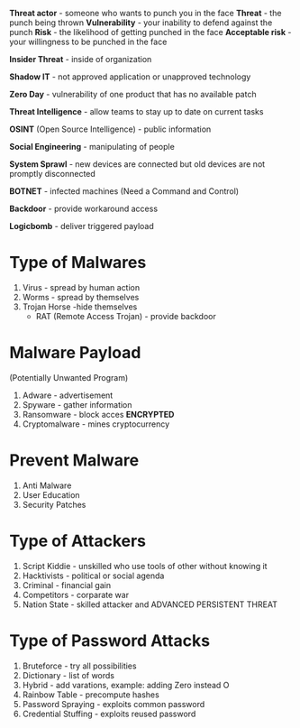 **Threat actor** - someone who wants to punch you in the face
**Threat** - the punch being thrown
**Vulnerability** - your inability to defend against the punch
**Risk** - the likelihood of getting punched in the face
**Acceptable risk** - your willingness to be punched in the face

**Insider Threat** - inside of organization

**Shadow IT** - not approved application or unapproved technology

**Zero Day** - vulnerability of one product that has no available patch

**Threat Intelligence** - allow teams to stay up to date on current tasks

**OSINT** (Open Source Intelligence) - public information

**Social Engineering** - manipulating of people

**System Sprawl** - new devices are connected but old devices are not promptly disconnected

**BOTNET** - infected machines (Need a Command and Control)

**Backdoor** - provide workaround access

**Logicbomb** - deliver triggered payload

# Type of Malwares

1. Virus - spread by human action
2. Worms - spread by themselves
3. Trojan Horse -hide themselves
	*  RAT (Remote Access Trojan) - provide backdoor

# Malware Payload

(Potentially Unwanted Program)

1. Adware - advertisement
2. Spyware - gather information
3. Ransomware - block acces **ENCRYPTED**
4. Cryptomalware - mines cryptocurrency

# Prevent Malware

1. Anti Malware
2. User Education
3. Security Patches

# Type of Attackers

1.  Script Kiddie - unskilled who use tools of other without knowing it
2.  Hacktivists - political or social agenda
3.  Criminal - financial gain
4.  Competitors - corparate war
5.  Nation State - skilled attacker and ADVANCED PERSISTENT THREAT

# Type of Password Attacks

1.  Bruteforce - try all possibilities
2.  Dictionary - list of words
3.  Hybrid - add varations, example: adding Zero instead O
4.  Rainbow Table - precompute hashes
5.  Password Spraying - exploits common password
6.  Credential Stuffing - exploits reused password